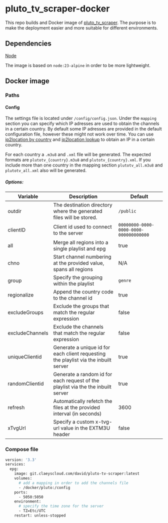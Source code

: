 # pluto_tv_scraper-docker

This repo builds and Docker image of [pluto_tv_scraper](https://github.com/4v3ngR/pluto_tv_scraper).
The purpose is to make the deployment easier and more suitable for different environments.

## Dependencies
[Node](https://nodejs.org/en)<br>

The image is based on `node:23-alpine` in order to be more lightweight.

## Docker image


### Paths

#### Config

The settings file is located under `/config/config.json`.
Under the `mapping` section you can specify which IP adresses are used to obtain the channels in a certain country.
By default some IP adresses are provided in the default configuration file, however these might not work over time.
You can use [ip2location by country](https://lite.ip2location.com/ip-address-ranges-by-country) and [ip2location lookup](https://www.iplocation.net/ip-lookup) to obtain an IP in a certain country.

For each country a `.m3u8` and `.xml` file will be generated.
The expected formats are `plutotv_{country}.m3u8` and `plutotv_{country}.xml`.
If you include more than one country in the mapping section `plutotv_all.m3u8` and `plutotv_all.xml` also will be generated.

##### Options:

| Variable                      | Description                                                                         | Default                                |
|-------------------------------|-------------------------------------------------------------------------------------|----------------------------------------|
| outdir                        | The destination directory where the generated files will be stored.                 | `/public`                              |
| clientID                      | Client id used to connect to the server                                             | `00000000-0000-0000-0000-000000000000` |
| all                           | Merge all regions into a single playlist and epg                                    | true                                   |
| chno                          | Start channel numbering at the provided value, spans all regions                    | N/A                                    |
| group                         | Specify the grouping within the playlist                                            | `genre`                                |
| regionalize                   | Append the country code to the channel id                                           | true                                   |
| excludeGroups                 | Exclude the groups that match the regular expression                                | false                                  |
| excludeChannels               | Exclude the channels that match the regular expression                              | false                                  |
| uniqueClientid                | Generate a unique id for each client requesting the playlist via the inbuilt server | true                                   |
| randomClientid                | Generate a random id for each request of the playlist via the the inbuilt server    | true                                   |
| refresh                       | Automatically refetch the files at the provided interval (in seconds)               | 3600                                   |
| xTvgUrl                       | Specify a custom x-tvg-url value in the EXTM3U header                               | false                                  |

### Compose file

```sh
version: '3.3'
services:
  epg:
    image: git.claeyscloud.com/david/pluto-tv-scraper:latest
    volumes:
      # add a mapping in order to add the channels file
      - /docker/pluto:/config
    ports:
      - 5050:5050
    environment:
      # specify the time zone for the server
      - TZ=Etc/UTC
    restart: unless-stopped
```